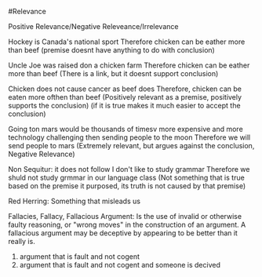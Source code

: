 #Relevance

Positive Relevance/Negative Releveance/Irrelevance

Hockey is Canada's national sport
Therefore chicken can be eather more than beef 
(premise doesnt have anything to do with conclusion)

Uncle Joe was raised don a chicken farm
Therefore chicken can be eather more than beef 
(There is a link, but it doesnt support conclusion)

Chicken does not cause cancer as beef does
Therefore, chicken can be eaten more ofthen than beef
(Positively relevant as a premise, positively supports the conclusion)
(if it is true makes it much easier to accept the conclusion)

Going ton mars would be thousands of timesv   more expensive and more technology challenging then sending people to the moon
Therefore we will send people to mars
(Extremely relevant, but argues against the conclusion, Negative Relevance)

Non Sequitur: it does not follow
I don't like to study grammar
Therefore we shuld not study grmmar in our language class
(Not something that is true based on the premise it purposed, its truth is not caused by that premise)

Red Herring: Something that misleads us

Fallacies, Fallacy, Fallacious Argument: Is the use of invalid or otherwise faulty reasoning, or "wrong moves" in the construction of an argument. A fallacious argument may be deceptive by appearing to be better than it really is.

1. argument that is fault and not cogent
2. argument that is fault and not cogent and someone is decived


